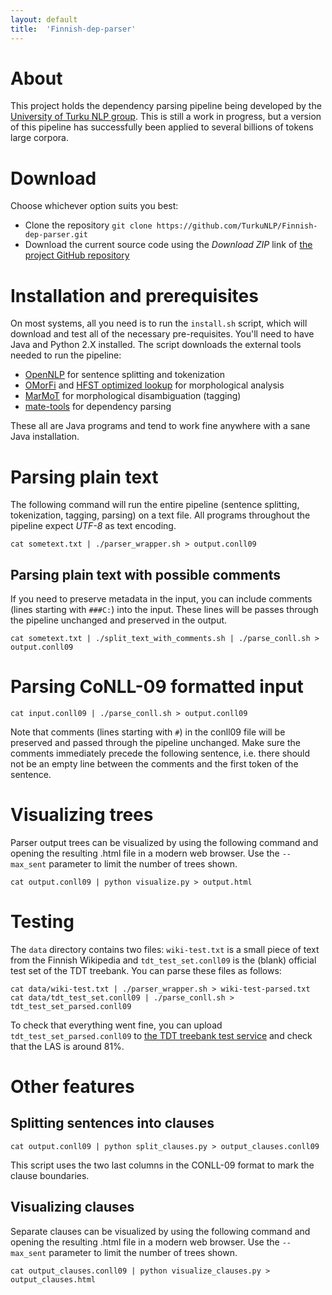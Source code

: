```yaml
---
layout: default
title:  'Finnish-dep-parser'
---
```


# About

This project holds the dependency parsing pipeline being developed by the [University of Turku NLP group](http://bionlp.utu.fi). This is still a work in progress, but a version of this pipeline has successfully been applied to several billions of tokens large corpora.

# Download

Choose whichever option suits you best:

* Clone the repository `git clone https://github.com/TurkuNLP/Finnish-dep-parser.git` 
* Download the current source code using the *Download ZIP* link of [the project GitHub repository](https://github.com/TurkuNLP/Finnish-dep-parser)

# Installation and prerequisites

On most systems, all you need is to run the `install.sh` script, which will download and test all of the necessary pre-requisites. You'll need to have Java and Python 2.X installed. The script downloads the external tools needed to run the pipeline:

* [OpenNLP](http://opennlp.apache.org) for sentence splitting and tokenization
* [OMorFi](http://code.google.com/p/omorfi/) and [HFST optimized lookup](http://sourceforge.net/projects/hfst/files/optimized-lookup/) for morphological analysis
* [MarMoT](https://code.google.com/p/cistern/wiki/marmot) for morphological disambiguation (tagging)
* [mate-tools](https://code.google.com/p/mate-tools/) for dependency parsing

These all are Java programs and tend to work fine anywhere with a sane Java installation.

# Parsing plain text

The following command will run the entire pipeline (sentence splitting, tokenization, tagging, parsing) on a text file. All programs throughout the pipeline expect *UTF-8* as text encoding.

    cat sometext.txt | ./parser_wrapper.sh > output.conll09

## Parsing plain text with possible comments

If you need to preserve metadata in the input, you can include
comments (lines starting with `###C:`) into the input. These lines
will be passes through the pipeline unchanged and preserved in the
output.

    cat sometext.txt | ./split_text_with_comments.sh | ./parse_conll.sh > output.conll09

# Parsing CoNLL-09 formatted input
  
    cat input.conll09 | ./parse_conll.sh > output.conll09

Note that comments (lines starting with `#`) in the conll09 file will
be preserved and passed through the pipeline unchanged. Make sure the
comments immediately precede the following sentence, i.e. there should
not be an empty line between the comments and the first token of the
sentence.

# Visualizing trees

Parser output trees can be visualized by using the following command and opening the resulting .html file in a modern web browser. Use the `--max_sent` parameter to limit the number of trees shown.

    cat output.conll09 | python visualize.py > output.html
    
# Testing

The `data` directory contains two files: `wiki-test.txt` is a small piece of text from the Finnish Wikipedia and `tdt_test_set.conll09` is the (blank) official test set of the TDT treebank. You can parse these files as follows:

    cat data/wiki-test.txt | ./parser_wrapper.sh > wiki-test-parsed.txt
    cat data/tdt_test_set.conll09 | ./parse_conll.sh > tdt_test_set_parsed.conll09
    
To check that everything went fine, you can upload `tdt_test_set_parsed.conll09` to [the TDT treebank test service](http://bionlp-www.utu.fi/tdteval/) and check that the LAS is around 81%.

# Other features

## Splitting sentences into clauses

    cat output.conll09 | python split_clauses.py > output_clauses.conll09
    
This script uses the two last columns in the CONLL-09 format to mark the clause boundaries.

## Visualizing clauses

Separate clauses can be visualized by using the following command and opening the resulting .html file in a modern web browser. Use the `--max_sent` parameter to limit the number of trees shown.

    cat output_clauses.conll09 | python visualize_clauses.py > output_clauses.html
    
